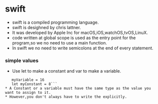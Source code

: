 # swift
* swift is a compiled programming language.
* swift is desighned by chris lattner.
* It was developed by Apple Inc for macOS,iOS,watchOS,tvOS,LinuX.
* code written at global scope is used as the entry point for the program,so we no need to use a main function.
* In swift we no need to write semicolons at the end of every statement.
### simple values
* Use let to make a constant and var to make a variable.
```var myVariable = 4
   myVariable = 16
   let myConstant = 8```
* A Constant or a variable must have the same type as the value you want to assign to it.
* However,you don't always have to write the explicitly.    
